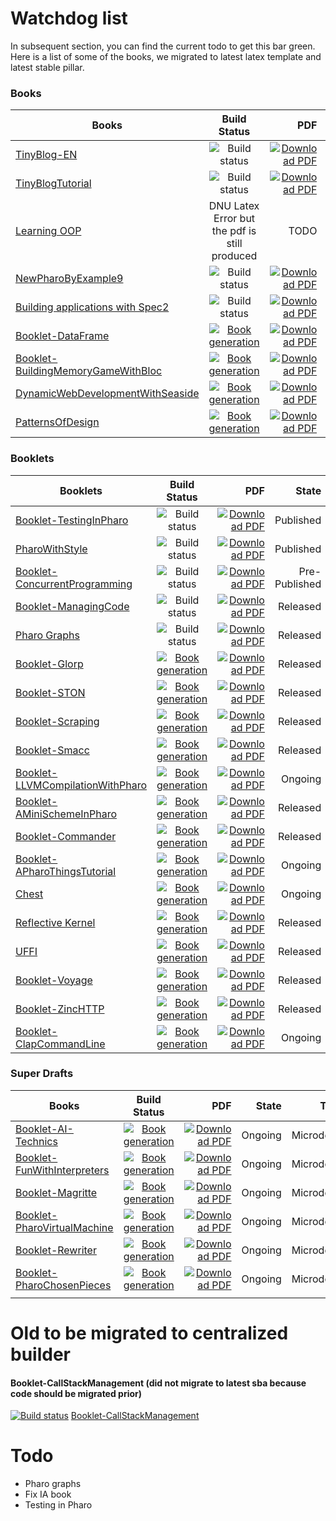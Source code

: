 # Watchdog list

In subsequent section, you can find the current todo to get this bar green. 
Here is a list of some of the books, we migrated to latest latex template and latest stable pillar. 

### Books
| Books                             | Build Status  | PDF   | State | Type  | Status |
| -------------------------------- |:-------------:| -----:| -----:| -----:| -----:|
| [TinyBlog-EN](https://github.com/SquareBracketAssociates/TinyBlog-EN) | ![Build status](https://github.com/SquareBracketAssociates/TinyBlog-EN/actions/workflows/main.yml/badge.svg) | [![Download PDF](https://img.shields.io/badge/Download-PDF-9cf.svg)](https://github.com/SquareBracketAssociates/TinyBlog-EN/releases/download/latest/TinyBlog-EN.pdf) | Published | Microdown | Lulu |
| [TinyBlogTutorial](https://github.com/SquareBracketAssociates/TinyBlogTutorial) | ![Build status](https://github.com/SquareBracketAssociates/TinyBlogTutorial/actions/workflows/main.yml/badge.svg) | [![Download PDF](https://img.shields.io/badge/Download-PDF-9cf.svg)](https://github.com/SquareBracketAssociates/TinyBlogTutorial/releases/download/latest/TinyBlog-FR.pdf) | Published | Microdown | Lulu |
| [Learning OOP](https://github.com/SquareBracketAssociates/LearningOOPWithPharo) | DNU Latex Error but the pdf is still produced | TODO | Released | Microdown | Lulu |
| [NewPharoByExample9](https://github.com/SquareBracketAssociates/NewPharoByExample9) | ![Build status](https://github.com/SquareBracketAssociates/NewPharoByExample9/actions/workflows/main.yml/badge.svg) | [![Download PDF](https://img.shields.io/badge/Download-PDF-9cf.svg)](https://github.com/SquareBracketAssociates/NewPharoByExample9/releases/download/latest/TinyBlog-FR.pdf) | Released | Microdown |  Bod |
| [Building applications with Spec2](https://github.com/SquareBracketAssociates/BuildingApplicationWithSpec2) | ![Build status](https://github.com/SquareBracketAssociates/BuildingApplicationWithSpec2/actions/workflows/main.yml/badge.svg) | [![Download PDF](https://img.shields.io/badge/Download-PDF-9cf.svg)](https://github.com/SquareBracketAssociates/BuildingApplicationWithSpec2/releases/download/latest/Spec2-wip.pdf) | Ongoing | Microdown |
| [Booklet-DataFrame](https://github.com/SquareBracketAssociates/Booklet-DataFrame) | [![Book generation](https://github.com/SquareBracketAssociates/Booklet-DataFrame/actions/workflows/main.yml/badge.svg)](https://github.com/SquareBracketAssociates/Booklet-DataFrame/actions/workflows/main.yml) | [![Download PDF](https://img.shields.io/badge/Download-PDF-9cf.svg)](https://github.com/SquareBracketAssociates/Booklet-DataFrame/releases/download/latest/DataFrame-wip.pdf) | Ongoing | Microdown |
| [Booklet-BuildingMemoryGameWithBloc](https://github.com/SquareBracketAssociates/Booklet-BuildingMemoryGameWithBloc) | [![Book generation](https://github.com/SquareBracketAssociates/Booklet-BuildingMemoryGameWithBloc/actions/workflows/main.yml/badge.svg)](https://github.com/SquareBracketAssociates/Booklet-BuildingMemoryGameWithBloc/actions/workflows/main.yml) | [![Download PDF](https://img.shields.io/badge/Download-PDF-9cf.svg)](https://github.com/SquareBracketAssociates/Booklet-BuildingMemoryGameWithBloc/releases/download/latest/MemoryGame-wip.pdf) | Ongoing | Microdown |
| [DynamicWebDevelopmentWithSeaside](https://github.com/SquareBracketAssociates/DynamicWebDevelopmentWithSeaside) | [![Book generation](https://github.com/SquareBracketAssociates/DynamicWebDevelopmentWithSeaside/actions/workflows/main.yml/badge.svg)](https://github.com/SquareBracketAssociates/DynamicWebDevelopmentWithSeaside/actions/workflows/main.yml) | [![Download PDF](https://img.shields.io/badge/Download-PDF-9cf.svg)](https://github.com/SquareBracketAssociates/DynamicWebDevelopmentWithSeaside/releases/download/latest/DynamicWebDev-wip.pdf) | Ongoing | Microdown |
| [PatternsOfDesign](https://github.com/SquareBracketAssociates/PatternsOfDesign) | [![Book generation](https://github.com/SquareBracketAssociates/PatternsOfDesign/actions/workflows/main.yml/badge.svg)](https://github.com/SquareBracketAssociates/PatternsOfDesign/actions/workflows/main.yml) | [![Download PDF](https://img.shields.io/badge/Download-PDF-9cf.svg)](https://github.com/SquareBracketAssociates/PatternsOfDesign/releases/download/latest/Pattern-wip.pdf) | Ongoing | Microdown |


### Booklets

| Booklets                             | Build Status  | PDF   | State | Type  | Status |
| -------------------------------- |:-------------:| -----:| -----:| -----:| -----:|
| [Booklet-TestingInPharo](https://github.com/SquareBracketAssociates/Booklet-TestingInPharo) | ![Build status](https://github.com/SquareBracketAssociates/Booklet-TestingInPharo/actions/workflows/main.yml/badge.svg) | [![Download PDF](https://img.shields.io/badge/Download-PDF-9cf.svg)](https://github.com/SquareBracketAssociates/Booklet-TestingInPharo/releases/download/latest/TestingInPharo.pdf) | Published | Microdown | Bod |
| [PharoWithStyle](https://github.com/SquareBracketAssociates/Booklet-PharoWithStyle) | ![Build status](https://github.com/SquareBracketAssociates/Booklet-PharoWithStyle/actions/workflows/main.yml/badge.svg) | [![Download PDF](https://img.shields.io/badge/Download-PDF-9cf.svg)](https://github.com/SquareBracketAssociates/Booklet-PharoWithStyle/releases/download/latest/PharoWithStyle.pdf) | Published | Microdown | Bod |
| [Booklet-ConcurrentProgramming](https://github.com/SquareBracketAssociates/Booklet-ConcurrentProgramming) | ![Build status](https://github.com/SquareBracketAssociates/Booklet-ConcurrentProgramming/actions/workflows/main.yml/badge.svg) | [![Download PDF](https://img.shields.io/badge/Download-PDF-9cf.svg)](https://github.com/SquareBracketAssociates/Booklet-ConcurrentProgramming/releases/download/latest/ConcurrentProgrammingInPharo.pdf) | Pre-Published | Microdown | Bod|
| [Booklet-ManagingCode](https://github.com/SquareBracketAssociates/Booklet-ManagingCode) | ![Build status](https://github.com/SquareBracketAssociates/Booklet-ManagingCode/actions/workflows/main.yml/badge.svg) | [![Download PDF](https://img.shields.io/badge/Download-PDF-9cf.svg)](https://github.com/SquareBracketAssociates/Booklet-ManagingCode/releases/download/latest/ManagingCodeInPharo.pdf) | Released | Microdown |
| [Pharo Graphs](https://github.com/SquareBracketAssociates/Booklet-PharoGraphs) | ![Build status](https://github.com/SquareBracketAssociates/Booklet-PharoGraphs/actions/workflows/main.yml/badge.svg) |  [![Download PDF](https://img.shields.io/badge/Download-PDF-9cf.svg)](https://github.com/SquareBracketAssociates/Booklet-PharoGraphs/releases/download/latest/PharoGraphs.pdf) | Released | Microdown |
| [Booklet-Glorp](https://github.com/SquareBracketAssociates/Booklet-Glorp) | [![Book generation](https://github.com/SquareBracketAssociates/Booklet-Glorp/actions/workflows/main.yml/badge.svg)](https://github.com/SquareBracketAssociates/Booklet-Glorp/actions/workflows/main.yml) | [![Download PDF](https://img.shields.io/badge/Download-PDF-9cf.svg)](https://github.com/SquareBracketAssociates/Booklet-Glorp/releases/download/latest/glorp.pdf) | Released | Microdown |
| [Booklet-STON](https://github.com/SquareBracketAssociates/Booklet-STON) | [![Book generation](https://github.com/SquareBracketAssociates/Booklet-STON/actions/workflows/main.yml/badge.svg)](https://github.com/SquareBracketAssociates/Booklet-STON/actions/workflows/main.yml) | [![Download PDF](https://img.shields.io/badge/Download-PDF-9cf.svg)](https://github.com/SquareBracketAssociates/Booklet-STON/releases/download/latest/ston.pdf) | Released | microdown |
| [Booklet-Scraping](https://github.com/SquareBracketAssociates/Booklet-Scraping) | [![Book generation](https://github.com/SquareBracketAssociates/Booklet-Scraping/actions/workflows/main.yml/badge.svg)](https://github.com/SquareBracketAssociates/Booklet-Scraping/actions/workflows/main.yml) | [![Download PDF](https://img.shields.io/badge/Download-PDF-9cf.svg)](https://github.com/SquareBracketAssociates/Booklet-Scraping/releases/download/latest/scrapping-wip.pdf) | Released | Microdown |
| [Booklet-Smacc](https://github.com/SquareBracketAssociates/Booklet-Smacc) | [![Book generation](https://github.com/SquareBracketAssociates/Booklet-Smacc/actions/workflows/main.yml/badge.svg)](https://github.com/SquareBracketAssociates/Booklet-Smacc/actions/workflows/main.yml) | [![Download PDF](https://img.shields.io/badge/Download-PDF-9cf.svg)](https://github.com/SquareBracketAssociates/Booklet-Smacc/releases/download/latest/smacc-wip.pdf) | Released | Microdown |
| [Booklet-LLVMCompilationWithPharo](https://github.com/SquareBracketAssociates/Booklet-LLVMCompilationWithPharo) | [![Book generation](https://github.com/SquareBracketAssociates/Booklet-LLVMCompilationWithPharo/actions/workflows/main.yml/badge.svg)](https://github.com/SquareBracketAssociates/Booklet-LLVMCompilationWithPharo/actions/workflows/main.yml) | [![Download PDF](https://img.shields.io/badge/Download-PDF-9cf.svg)](https://github.com/SquareBracketAssociates/Booklet-LLVMCompilationWithPharo/releases/download/latest/LLVM-C-Tutorial-WIP.pdf) | Ongoing | Microdown |
| [Booklet-AMiniSchemeInPharo](https://github.com/SquareBracketAssociates/Booklet-AMiniSchemeInPharo) | [![Book generation](https://github.com/SquareBracketAssociates/Booklet-AMiniSchemeInPharo/actions/workflows/main.yml/badge.svg)](https://github.com/SquareBracketAssociates/Booklet-AMiniSchemeInPharo/actions/workflows/main.yml) | [![Download PDF](https://img.shields.io/badge/Download-PDF-9cf.svg)](https://github.com/SquareBracketAssociates/Booklet-AMiniSchemeInPharo/releases/download/latest/AMiniScheme-wip.pdf) | Released | Microdown |
| [Booklet-Commander](https://github.com/SquareBracketAssociates/Booklet-Commander) | [![Book generation](https://github.com/SquareBracketAssociates/Booklet-Commander/actions/workflows/main.yml/badge.svg)](https://github.com/SquareBracketAssociates/Booklet-Commander/actions/workflows/main.yml) | [![Download PDF](https://img.shields.io/badge/Download-PDF-9cf.svg)](https://github.com/SquareBracketAssociates/Booklet-Commander/releases/download/latest/Commander-wip.pdf) | Released | Microdown |
| [Booklet-APharoThingsTutorial](https://github.com/SquareBracketAssociates/Booklet-APharoThingsTutorial) | [![Book generation](https://github.com/SquareBracketAssociates/Booklet-APharoThingsTutorial/actions/workflows/main.yml/badge.svg)](https://github.com/SquareBracketAssociates/Booklet-APharoThingsTutorial/actions/workflows/main.yml) | [![Download PDF](https://img.shields.io/badge/Download-PDF-9cf.svg)](https://github.com/SquareBracketAssociates/Booklet-APharoThingsTutorial/releases/download/latest/PharoThings-wip.pdf) | Ongoing | Microdown |
| [Chest](https://github.com/SquareBracketAssociates/Chest) | [![Book generation](https://github.com/SquareBracketAssociates/Chest/actions/workflows/main.yml/badge.svg)](https://github.com/SquareBracketAssociates/Chest/actions/workflows/main.yml) | [![Download PDF](https://img.shields.io/badge/Download-PDF-9cf.svg)](https://github.com/SquareBracketAssociates/Chest/releases/download/latest/Chest-wip.pdf) | Ongoing | Microdown |
| [Reflective Kernel](https://github.com/SquareBracketAssociates/Booklet-AReflectiveKernel) | [![Book generation](https://github.com/SquareBracketAssociates/Booklet-AReflectiveKernel/actions/workflows/main.yml/badge.svg)](https://github.com/SquareBracketAssociates/Booklet-AReflectiveKernel/actions/workflows/main.yml) | [![Download PDF](https://img.shields.io/badge/Download-PDF-9cf.svg)](https://github.com/SquareBracketAssociates/Booklet-AReflectiveKernel/releases/download/latest/reflectiveKernel-wip.pdf) | Released | Microdown |
| [UFFI](https://github.com/SquareBracketAssociates/booklet-uFFI) | [![Book generation](https://github.com/SquareBracketAssociates/Booklet-uFFI/actions/workflows/main.yml/badge.svg)](https://github.com/SquareBracketAssociates/Booklet-uFFI/actions/workflows/main.yml) | [![Download PDF](https://img.shields.io/badge/Download-PDF-9cf.svg)](https://github.com/SquareBracketAssociates/Booklet-uFFI/releases/download/latest/UnifiedFFI.pdf) | Released  | Microdown |
| [Booklet-Voyage](https://github.com/SquareBracketAssociates/Booklet-Voyage) | [![Book generation](https://github.com/SquareBracketAssociates/Booklet-Voyage/actions/workflows/main.yml/badge.svg)](https://github.com/SquareBracketAssociates/Booklet-Voyage/actions/workflows/main.yml) | [![Download PDF](https://img.shields.io/badge/Download-PDF-9cf.svg)](https://github.com/SquareBracketAssociates/Booklet-Voyage/releases/download/latest/Voyage.pdf) | Released | Microdown |
| [Booklet-ZincHTTP](https://github.com/SquareBracketAssociates/Booklet-ZincHTTP) | [![Book generation](https://github.com/SquareBracketAssociates/Booklet-ZincHTTP/actions/workflows/main.yml/badge.svg)](https://github.com/SquareBracketAssociates/Booklet-ZincHTTP/actions/workflows/main.yml) | [![Download PDF](https://img.shields.io/badge/Download-PDF-9cf.svg)](https://github.com/SquareBracketAssociates/Booklet-ZincHTTP/releases/download/latest/zinc.pdf) | Released | Microdown |
| [Booklet-ClapCommandLine](https://github.com/SquareBracketAssociates/Booklet-ClapCommandLine) | [![Book generation](https://github.com/SquareBracketAssociates/Booklet-ClapCommandLine/actions/workflows/main.yml/badge.svg)](https://github.com/SquareBracketAssociates/Booklet-ClapCommandLine/actions/workflows/main.yml) | [![Download PDF](https://img.shields.io/badge/Download-PDF-9cf.svg)](https://github.com/SquareBracketAssociates/Booklet-ClapCommandLine/releases/download/latest/Clap-wip.pdf) | Ongoing | Microdown |


### Super Drafts
| Books                             | Build Status  | PDF   | State | Type  |
| -------------------------------- |:-------------:| -----:| -----:| -----:|
| [Booklet-AI-Technics](https://github.com/SquareBracketAssociates/Booklet-AI-Technics) | [![Book generation](https://github.com/SquareBracketAssociates/Booklet-AI-Technics/actions/workflows/main.yml/badge.svg)](https://github.com/SquareBracketAssociates/Booklet-AI-Technics/actions/workflows/main.yml) | [![Download PDF](https://img.shields.io/badge/Download-PDF-9cf.svg)](https://github.com/SquareBracketAssociates/Booklet-AI-Tecnics/releases/download/latest/AI-Technics.pdf) | Ongoing | Microdown |
| [Booklet-FunWithInterpreters](https://github.com/SquareBracketAssociates/Booklet-FunWithInterpreters) | [![Book generation](https://github.com/SquareBracketAssociates/Booklet-FunWithInterpreters/actions/workflows/main.yml/badge.svg)](https://github.com/SquareBracketAssociates/Booklet-FunWithInterpreters/actions/workflows/main.yml) | [![Download PDF](https://img.shields.io/badge/Download-PDF-9cf.svg)](https://github.com/SquareBracketAssociates/Booklet-FunWithInterpreters/releases/download/latest/fun-with-interpreters-wip.pdf) | Ongoing | Microdown |
| [Booklet-Magritte](https://github.com/SquareBracketAssociates/Booklet-Magritte) | [![Book generation](https://github.com/SquareBracketAssociates/Booklet-Magritte/actions/workflows/main.yml/badge.svg)](https://github.com/SquareBracketAssociates/Booklet-Magritte/actions/workflows/main.yml) | [![Download PDF](https://img.shields.io/badge/Download-PDF-9cf.svg)](https://github.com/SquareBracketAssociates/Booklet-Maggrite/releases/download/latest/magritte-wip.pdf) | Ongoing | Microdown |
| [Booklet-PharoVirtualMachine](https://github.com/SquareBracketAssociates/Booklet-PharoVirtualMachine) | [![Book generation](https://github.com/SquareBracketAssociates/Booklet-PharoVirtualMachine/actions/workflows/main.yml/badge.svg)](https://github.com/SquareBracketAssociates/Booklet-PharoVirtualMachine/actions/workflows/main.yml) | [![Download PDF](https://img.shields.io/badge/Download-PDF-9cf.svg)](https://github.com/SquareBracketAssociates/Booklet-PharoVirtualMachine/releases/download/latest/vm-wip.pdf) | Ongoing | Microdown |
| [Booklet-Rewriter](https://github.com/SquareBracketAssociates/Booklet-Rewriter) | [![Book generation](https://github.com/SquareBracketAssociates/Booklet-Rewriter/actions/workflows/main.yml/badge.svg)](https://github.com/SquareBracketAssociates/Booklet-Rewriter/actions/workflows/main.yml) | [![Download PDF](https://img.shields.io/badge/Download-PDF-9cf.svg)](https://github.com/SquareBracketAssociates/Booklet-Rewriter/releases/download/latest/rewriter-wip.pdf) | Ongoing | Microdown |
| [Booklet-PharoChosenPieces](https://github.com/SquareBracketAssociates/Booklet-PharoChosenPieces) | [![Book generation](https://github.com/SquareBracketAssociates/Booklet-PharoChosenPieces/actions/workflows/main.yml/badge.svg)](https://github.com/SquareBracketAssociates/Booklet-PharoChosenPieces/actions/workflows/main.yml) | [![Download PDF](https://img.shields.io/badge/Download-PDF-9cf.svg)](https://github.com/SquareBracketAssociates/Booklet-PharoChosenPieces/releases/download/latest/chosenpieces-wip.pdf) | Ongoing |  Microdown |
|  |  |  |  |  |

# Old to be migrated to centralized builder

#### Booklet-CallStackManagement (did not migrate to latest sba because code should be migrated prior)
[![Build status](https://travis-ci.com/SquareBracketAssociates/Booklet-CallStackManagement.svg?branch=master)](https://travis-ci.com/github/SquareBracketAssociates/Booklet-CallStackManagement) [Booklet-CallStackManagement](https://github.com/SquareBracketAssociates/Booklet-CallStackManagement)

# Todo
- Pharo graphs
- Fix IA book
- Testing in Pharo



